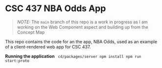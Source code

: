 # CSC 437 NBA Odds App

> _NOTE:_ The `main` branch of this repo is a work in progress
> as I am working on the Web Component aspect and building up from the Concept Map
>

This repo contains the code for an the app, NBA Odds, used
as an example of a client-rendered web app for CSC 437.

**Running the application**
    ``` 
    cd/packages/server
    npm install
    npm run start:proto
    ```
